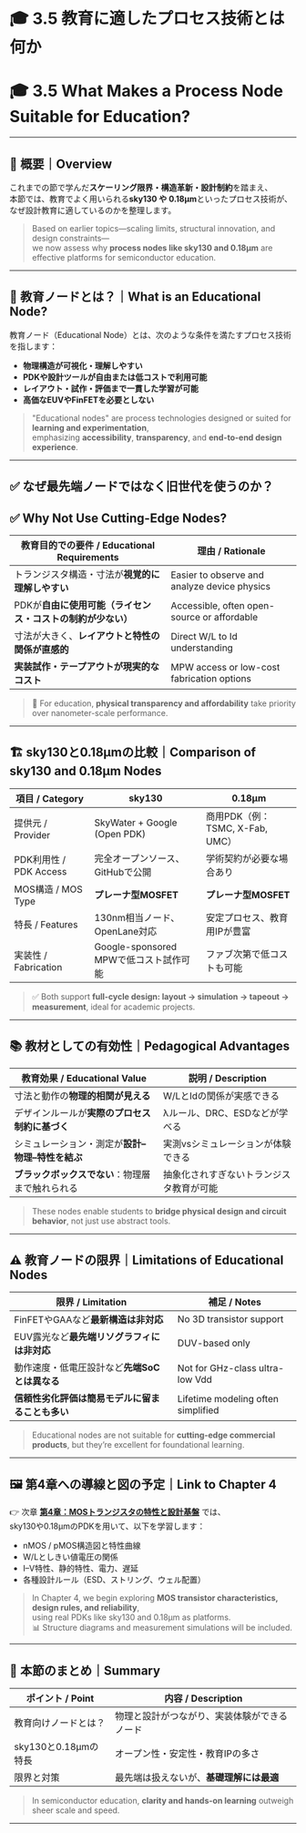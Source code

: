 # 🎓 3.5 教育に適したプロセス技術とは何か  
# 🎓 3.5 What Makes a Process Node Suitable for Education?

---

## 🧭 概要｜Overview

これまでの節で学んだ**スケーリング限界・構造革新・設計制約**を踏まえ、  
本節では、教育でよく用いられる**sky130 や 0.18µm**といったプロセス技術が、  
なぜ設計教育に適しているのかを整理します。

> Based on earlier topics—scaling limits, structural innovation, and design constraints—  
> we now assess why **process nodes like sky130 and 0.18µm** are effective platforms for semiconductor education.

---

## 🔰 教育ノードとは？｜What is an Educational Node?

教育ノード（Educational Node）とは、次のような条件を満たすプロセス技術を指します：

- **物理構造が可視化・理解しやすい**
- **PDKや設計ツールが自由または低コストで利用可能**
- **レイアウト・試作・評価まで一貫した学習が可能**
- **高価なEUVやFinFETを必要としない**

> "Educational nodes" are process technologies designed or suited for **learning and experimentation**,  
> emphasizing **accessibility**, **transparency**, and **end-to-end design experience**.

---

## ✅ なぜ最先端ノードではなく旧世代を使うのか？  
## ✅ Why Not Use Cutting-Edge Nodes?

| 教育目的での要件 / Educational Requirements            | 理由 / Rationale |
|--------------------------------------------------------|------------------|
| トランジスタ構造・寸法が**視覚的に理解しやすい**      | Easier to observe and analyze device physics |
| PDKが**自由に使用可能（ライセンス・コストの制約が少ない）** | Accessible, often open-source or affordable |
| 寸法が大きく、**レイアウトと特性の関係が直感的**        | Direct W/L to Id understanding |
| **実装試作・テープアウトが現実的なコスト**              | MPW access or low-cost fabrication options |

> 📌 For education, **physical transparency and affordability** take priority over nanometer-scale performance.

---

## 🏗️ sky130と0.18µmの比較｜Comparison of sky130 and 0.18µm Nodes

| 項目 / Category        | sky130                                  | 0.18µm                                |
|------------------------|------------------------------------------|----------------------------------------|
| 提供元 / Provider      | SkyWater + Google (Open PDK)             | 商用PDK（例：TSMC, X-Fab, UMC）        |
| PDK利用性 / PDK Access | 完全オープンソース、GitHubで公開         | 学術契約が必要な場合あり              |
| MOS構造 / MOS Type     | **プレーナ型MOSFET**                     | **プレーナ型MOSFET**                   |
| 特長 / Features        | 130nm相当ノード、OpenLane対応           | 安定プロセス、教育用IPが豊富           |
| 実装性 / Fabrication   | Google-sponsored MPWで低コスト試作可能  | ファブ次第で低コストも可能             |

> ✅ Both support **full-cycle design: layout → simulation → tapeout → measurement**, ideal for academic projects.

---

## 📚 教材としての有効性｜Pedagogical Advantages

| 教育効果 / Educational Value                          | 説明 / Description |
|-------------------------------------------------------|--------------------|
| 寸法と動作の**物理的相関が見える**                    | W/LとIdの関係が実感できる             |
| デザインルールが**実際のプロセス制約に基づく**         | λルール、DRC、ESDなどが学べる         |
| シミュレーション・測定が**設計–物理–特性を結ぶ**       | 実測vsシミュレーションが体験できる     |
| **ブラックボックスでない**：物理層まで触れられる      | 抽象化されすぎないトランジスタ教育が可能 |

> These nodes enable students to **bridge physical design and circuit behavior**, not just use abstract tools.

---

## ⚠️ 教育ノードの限界｜Limitations of Educational Nodes

| 限界 / Limitation                              | 補足 / Notes |
|------------------------------------------------|--------------|
| FinFETやGAAなど**最新構造は非対応**           | No 3D transistor support |
| EUV露光など**最先端リソグラフィには非対応**    | DUV-based only |
| 動作速度・低電圧設計など**先端SoCとは異なる**   | Not for GHz-class ultra-low Vdd |
| **信頼性劣化評価は簡易モデルに留まることも多い** | Lifetime modeling often simplified |

> Educational nodes are not suitable for **cutting-edge commercial products**, but they’re excellent for foundational learning.

---

## 🖼️ 第4章への導線と図の予定｜Link to Chapter 4

👉 次章 [**第4章：MOSトランジスタの特性と設計基盤**](../chapter4_mos_characteristics/README.md) では、  
sky130や0.18µmのPDKを用いて、以下を学習します：

- nMOS / pMOS構造図と特性曲線  
- W/Lとしきい値電圧の関係  
- I–V特性、静的特性、電力、遅延  
- 各種設計ルール（ESD、ストリング、ウェル配置）  

> In Chapter 4, we begin exploring **MOS transistor characteristics, design rules, and reliability**,  
> using real PDKs like sky130 and 0.18µm as platforms.  
> 📊 Structure diagrams and measurement simulations will be included.

---

## 🧠 本節のまとめ｜Summary

| ポイント / Point                         | 内容 / Description |
|------------------------------------------|---------------------|
| 教育向けノードとは？                     | 物理と設計がつながり、実装体験ができるノード |
| sky130と0.18µmの特長                     | オープン性・安定性・教育IPの多さ |
| 限界と対策                               | 最先端は扱えないが、**基礎理解には最適**     |

> In semiconductor education, **clarity and hands-on learning** outweigh sheer scale and speed.

---
